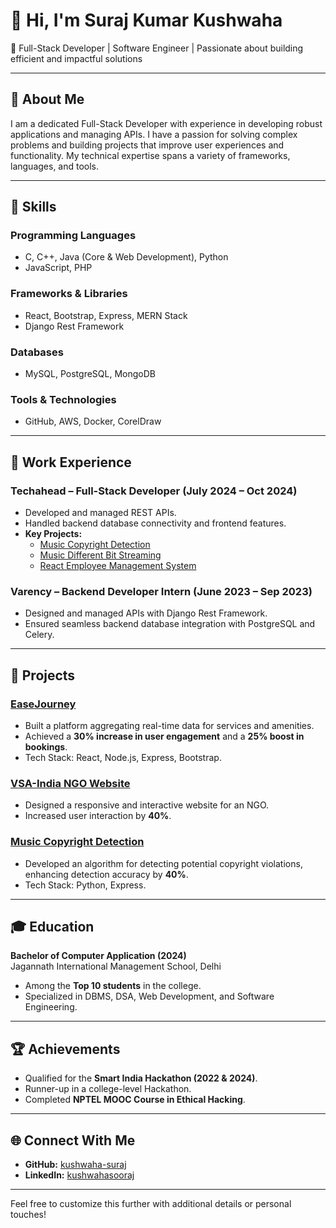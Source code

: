 # 👋 Hi, I'm Suraj Kumar Kushwaha  

🌟 Full-Stack Developer | Software Engineer | Passionate about building efficient and impactful solutions

---

## 🚀 About Me  
I am a dedicated Full-Stack Developer with experience in developing robust applications and managing APIs. I have a passion for solving complex problems and building projects that improve user experiences and functionality. My technical expertise spans a variety of frameworks, languages, and tools.

---

## 🔧 Skills  

### Programming Languages  
- C, C++, Java (Core & Web Development), Python  
- JavaScript, PHP  

### Frameworks & Libraries  
- React, Bootstrap, Express, MERN Stack  
- Django Rest Framework  

### Databases  
- MySQL, PostgreSQL, MongoDB  

### Tools & Technologies  
- GitHub, AWS, Docker, CorelDraw  

---

## 💼 Work Experience  

### **Techahead – Full-Stack Developer (July 2024 – Oct 2024)**  
- Developed and managed REST APIs.  
- Handled backend database connectivity and frontend features.  
- **Key Projects:**  
  - [Music Copyright Detection](https://github.com/kushwaha-suraj/Music-Copyright-Detection-Script-master)  
  - [Music Different Bit Streaming](https://github.com/kushwaha-suraj/Stream-Music-On-Different-Bits)  
  - [React Employee Management System](https://github.com/kushwaha-suraj/React-Employee-Management)  

### **Varency – Backend Developer Intern (June 2023 – Sep 2023)**  
- Designed and managed APIs with Django Rest Framework.  
- Ensured seamless backend database integration with PostgreSQL and Celery.  

---

## 🌟 Projects  

### [EaseJourney](https://github.com/kushwaha-suraj/easeJourney)  
- Built a platform aggregating real-time data for services and amenities.  
- Achieved a **30% increase in user engagement** and a **25% boost in bookings**.  
- Tech Stack: React, Node.js, Express, Bootstrap.  

### [VSA-India NGO Website](https://vsa-india.org/)  
- Designed a responsive and interactive website for an NGO.  
- Increased user interaction by **40%**.  

### [Music Copyright Detection](https://github.com/kushwaha-suraj/Music-Copyright-Detection-Script-master)  
- Developed an algorithm for detecting potential copyright violations, enhancing detection accuracy by **40%**.  
- Tech Stack: Python, Express.  

---

## 🎓 Education  
**Bachelor of Computer Application (2024)**  
Jagannath International Management School, Delhi  
- Among the **Top 10 students** in the college.  
- Specialized in DBMS, DSA, Web Development, and Software Engineering.  

---

## 🏆 Achievements  
- Qualified for the **Smart India Hackathon (2022 & 2024)**.  
- Runner-up in a college-level Hackathon.  
- Completed **NPTEL MOOC Course in Ethical Hacking**.  

---

## 🌐 Connect With Me  
- **GitHub:** [kushwaha-suraj](https://github.com/kushwaha-suraj)  
- **LinkedIn:** [kushwahasooraj](https://www.linkedin.com/in/kushwahasooraj/)  

---

Feel free to customize this further with additional details or personal touches!
